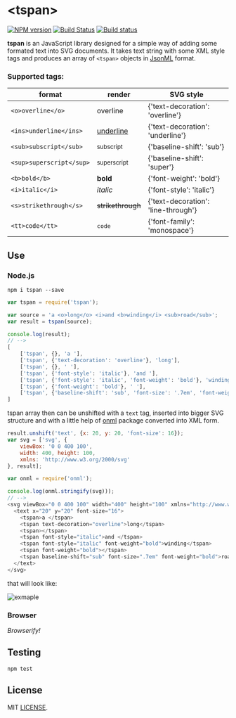 # &lt;tspan&gt;

[![NPM version](https://img.shields.io/npm/v/tspan.svg)](https://www.npmjs.org/package/tspan)
[![Build Status](https://travis-ci.org/drom/tspan.svg)](https://travis-ci.org/drom/tspan)
[![Build status](https://ci.appveyor.com/api/projects/status/c0fpqnqvkuwa92a8?svg=true)](https://ci.appveyor.com/project/drom/tspan)

**tspan** is an JavaScript library designed for a simple way of adding some formated text into SVG documents. It takes text string with some XML style tags and produces an array of `<tspan>` objects in [JsonML](http://www.jsonml.org) format.

### Supported tags:

|format|render|SVG style|
|------|------|---------|
|`<o>overline</o>`|<o>overline</o>|{'text-decoration': 'overline'}
|`<ins>underline</ins>`|<ins>underline</ins>|{'text-decoration': 'underline'}
|`<sub>subscript</sub>`|<sub>subscript</sub>|{'baseline-shift': 'sub'}
|`<sup>superscript</sup>`|<sup>superscript</sup>|{'baseline-shift': 'super'}
|`<b>bold</b>`|<b>bold</b>|{'font-weight': 'bold'}
|`<i>italic</i>`|<i>italic</i>|{'font-style': 'italic'}
|`<s>strikethrough</s>`|<s>strikethrough</s>|{'text-decoration': 'line-through'}
|`<tt>code</tt>`|<tt>code</tt>|{'font-family': 'monospace'}

## Use
### Node.js

```
npm i tspan --save
```

```js
var tspan = require('tspan');

var source = 'a <o>long</o> <i>and <b>winding</i> <sub>road</sub>';
var result = tspan(source);

console.log(result);
// -->
[
    ['tspan', {}, 'a '],
    ['tspan', {'text-decoration': 'overline'}, 'long'],
    ['tspan', {}, ' '],
    ['tspan', {'font-style': 'italic'}, 'and '],
    ['tspan', {'font-style': 'italic', 'font-weight': 'bold'}, 'winding'],
    ['tspan', {'font-weight': 'bold'}, ' '],
    ['tspan', {'baseline-shift': 'sub', 'font-size': '.7em', 'font-weight': 'bold'}, 'road']
]
```
tspan array then can be unshifted with a `text` tag, inserted into bigger SVG structure and with a little help of [onml](https://www.npmjs.com/package/onml) package converted into XML form.

```js
result.unshift('text', {x: 20, y: 20, 'font-size': 16});
var svg = ['svg', {
    viewBox: '0 0 400 100',
    width: 400, height: 100,
    xmlns: 'http://www.w3.org/2000/svg'
}, result];

var onml = require('onml');

console.log(onml.stringify(svg)));
// -->
<svg viewBox="0 0 400 100" width="400" height="100" xmlns="http://www.w3.org/2000/svg">
  <text x="20" y="20" font-size="16">
    <tspan>a </tspan>
    <tspan text-decoration="overline">long</tspan>
    <tspan></tspan>
    <tspan font-style="italic">and </tspan>
    <tspan font-style="italic" font-weight="bold">winding</tspan>
    <tspan font-weight="bold"></tspan>
    <tspan baseline-shift="sub" font-size=".7em" font-weight="bold">road</tspan>
  </text>
</svg>
```

that will look like:

![exmaple](https://rawgit.com/drom/tspan/master/test/alawr.svg)

### Browser

*Browserify!*

## Testing
`npm test`

## License
MIT [LICENSE](https://github.com/drom/tspan/blob/master/LICENSE).
